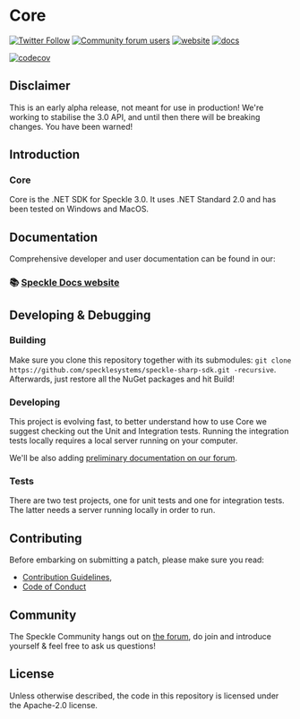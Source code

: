 # Core

[![Twitter Follow](https://img.shields.io/twitter/follow/SpeckleSystems?style=social)](https://twitter.com/SpeckleSystems) [![Community forum users](https://img.shields.io/discourse/users?server=https%3A%2F%2Fdiscourse.speckle.works&style=flat-square&logo=discourse&logoColor=white)](https://discourse.speckle.works) [![website](https://img.shields.io/badge/https://-speckle.systems-royalblue?style=flat-square)](https://speckle.systems) [![docs](https://img.shields.io/badge/docs-speckle.guide-orange?style=flat-square&logo=read-the-docs&logoColor=white)](https://speckle.guide/dev/)

[![codecov](https://codecov.io/gh/specklesystems/speckle-sharp-sdk/graph/badge.svg?token=TTM5OGr38m)](https://codecov.io/gh/specklesystems/speckle-sharp-sdk)

## **Disclaimer**

This is an early alpha release, not meant for use in production! We're working to stabilise the 3.0 API, and until then there will be breaking changes. You have been warned!

## Introduction

### Core

Core is the .NET SDK for Speckle 3.0. It uses .NET Standard 2.0 and has been tested on Windows and MacOS.

## Documentation

Comprehensive developer and user documentation can be found in our:

### 📚 [Speckle Docs website](https://speckle.guide/dev/)

## Developing & Debugging

### Building

Make sure you clone this repository together with its submodules: `git clone https://github.com/specklesystems/speckle-sharp-sdk.git -recursive`.
Afterwards, just restore all the NuGet packages and hit Build!

### Developing

This project is evolving fast, to better understand how to use Core we suggest checking out the Unit and Integration tests. Running the integration tests locally requires a local server running on your computer.

We'll be also adding [preliminary documentation on our forum](https://discourse.speckle.works/c/speckle-insider/10).

### Tests

There are two test projects, one for unit tests and one for integration tests. The latter needs a server running locally in order to run.

## Contributing

Before embarking on submitting a patch, please make sure you read:

- [Contribution Guidelines](CONTRIBUTING.md),
- [Code of Conduct](CODE_OF_CONDUCT.md)

## Community

The Speckle Community hangs out on [the forum](https://discourse.speckle.works), do join and introduce yourself & feel free to ask us questions!

## License

Unless otherwise described, the code in this repository is licensed under the Apache-2.0 license.
